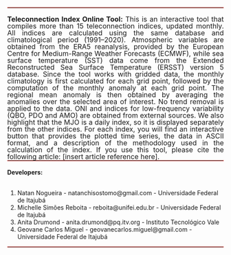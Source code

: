 <hr style="margin-top: 0; margin-bottom: 0; height: 1px; border: 1px solid #ff9793;">
<br>
<div align="justify" style="font-size: 16px; line-height: 1.0;">
    <b>Teleconnection Index Online Tool:</b> This is an interactive tool that compiles more than 15 teleconnection indices, updated monthly. All indices are calculated using the same database and climatological period (1991–2020). Atmospheric variables are obtained from the ERA5 reanalysis, provided by the European Centre for Medium-Range Weather Forecasts (ECMWF), while sea surface temperature (SST) data come from the Extended Reconstructed Sea Surface Temperature (ERSST) version 5 database. Since the tool works with gridded data, the monthly climatology is first calculated for each grid point, followed by the computation of the monthly anomaly at each grid point. The regional mean anomaly is then obtained by averaging the anomalies over the selected area of interest. No trend removal is applied to the data. ONI and indices for low-frequency variability (QBO, PDO and AMO) are obtained from external sources. We also highlight that the MJO is a daily index, so it is displayed separately from the other indices. For each index, you will find an interactive button that provides the plotted time series, the data in ASCII format, and a description of the methodology used in the calculation of the index. If you use this tool, please cite the following article: [insert article reference here].
</div>
<hr style="margin-top: 0; margin-bottom: 0; height: 1px; border: 1px solid #ff9793;">
<br>
<b>Developers:</b>
<br><br>
<ol>
    <li>Natan Nogueira - natanchisostomo@gmail.com - Universidade Federal de Itajubá</li>
    <li>Michelle Simões Reboita - reboita@unifei.edu.br - Universidade Federal de Itajubá</li>
    <li>Anita Drumond - anita.drumond@pq.itv.org - Instituto Tecnológico Vale</li>
    <li>Geovane Carlos Miguel - geovanecarlos.miguel@gmail.com - Universidade Federal de Itajubá</li>
</ol>
<hr style="margin-top: 0; margin-bottom: 0; height: 1px; border: 1px solid #ff9793;">
<br>
